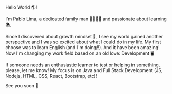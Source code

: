 Hello World 🌎!

I'm Pablo Lima, a dedicated family man 👨‍👩‍👧‍👦 and passionate about learning 📚.

Since I discovered about growth mindset 🌱, I see my world gained another perspective and
I was so excited about what I could do in my life. My first choose was to learn English (and I'm doing!!).
And it have been amazing! Now I'm changing my work field based on an old love: Development 🖥️

If someone needs an enthusiastic learner to test or helping in something, please, let me know!
My focus is on Java and Full Stack Development (JS, Nodejs, HTML, CSS, React, Bootstrap, etc)!

See you soon 👋
